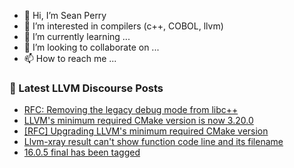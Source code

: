 - 👋 Hi, I’m Sean Perry
- 👀 I’m interested in compilers (c++, COBOL, llvm)
- 🌱 I’m currently learning ...
- 💞️ I’m looking to collaborate on ...
- 📫 How to reach me ...

<!---
s66perry/s66perry is a ✨ special ✨ repository because its `README.md` (this file) appears on your GitHub profile.
You can click the Preview link to take a look at your changes.
--->
### 📕 Latest LLVM Discourse Posts

<!-- DISCOURSE-LLVM:START -->
- [RFC: Removing the legacy debug mode from libc++](https://discourse.llvm.org/t/rfc-removing-the-legacy-debug-mode-from-libc/71026#post_6)
- [LLVM&#39;s minimum required CMake version is now 3.20.0](https://discourse.llvm.org/t/llvms-minimum-required-cmake-version-is-now-3-20-0/71109#post_1)
- [[RFC] Upgrading LLVM&#39;s minimum required CMake version](https://discourse.llvm.org/t/rfc-upgrading-llvms-minimum-required-cmake-version/66193?page=2#post_22)
- [Llvm-xray result can&#39;t show function code line and its filename](https://discourse.llvm.org/t/llvm-xray-result-cant-show-function-code-line-and-its-filename/71108#post_1)
- [16.0.5 final has been tagged](https://discourse.llvm.org/t/16-0-5-final-has-been-tagged/71095#post_4)
<!-- DISCOURSE-LLVM:END -->
